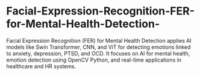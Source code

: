 # Facial-Expression-Recognition-FER-for-Mental-Health-Detection-
 Facial Expression Recognition (FER) for Mental Health Detection applies AI models like Swin Transformer, CNN, and ViT for detecting emotions linked to anxiety, depression, PTSD, and OCD. It focuses on AI for mental health, emotion detection using OpenCV Python, and real-time applications in healthcare and HR systems.
